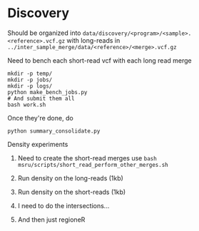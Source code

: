 # Discovery
Should be organized into
`data/discovery/<program>/<sample>.<reference>.vcf.gz`
with long-reads in 
`../inter_sample_merge/data/<reference>/<merge>.vcf.gz`

Need to bench each short-read vcf with each long read merge
```
mkdir -p temp/
mkdir -p jobs/
mkdir -p logs/
python make_bench_jobs.py
# And submit them all
bash work.sh
```
Once they're done, do

```
python summary_consolidate.py
```

Density experiments

1) Need to create the short-read merges
use `bash msru/scripts/short_read_perform_other_merges.sh`

2) Run density on the long-reads (1kb)
3) Run density on the short-reads (1kb)
4) I need to do the intersections...
5) And then just regioneR





